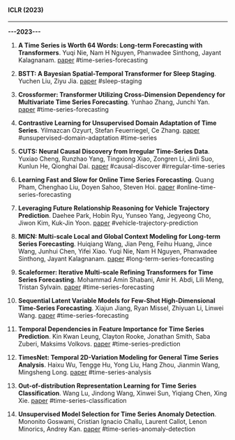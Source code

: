 #### ICLR (2023)

* * *
**---2023---**
1. **A Time Series is Worth 64 Words: Long-term Forecasting with Transformers**. Yuqi Nie, Nam H Nguyen, Phanwadee Sinthong, Jayant Kalagnanam. [paper](https://openreview.net/forum?id=Jbdc0vTOcol) #time-series-forecasting

2. **BSTT: A Bayesian Spatial-Temporal Transformer for Sleep Staging**. Yuchen Liu, Ziyu Jia. [paper](https://openreview.net/forum?id=ZxdkjTgK_Dl) #sleep-staging

3. **Crossformer: Transformer Utilizing Cross-Dimension Dependency for Multivariate Time Series Forecasting**. Yunhao Zhang, Junchi Yan. [paper](https://openreview.net/forum?id=vSVLM2j9eie) #time-series-forecasting

4. **Contrastive Learning for Unsupervised Domain Adaptation of Time Series**. Yilmazcan Ozyurt, Stefan Feuerriegel, Ce Zhang. [paper](https://openreview.net/forum?id=xPkJYRsQGM) #unsupervised-domain-adaptation #time-series

5. **CUTS: Neural Causal Discovery from Irregular Time-Series Data**. Yuxiao Cheng, Runzhao Yang, Tingxiong Xiao, Zongren Li, Jinli Suo, Kunlun He, Qionghai Dai. [paper](https://openreview.net/forum?id=UG8bQcD3Emv) #causal-discover #irregular-time-series

6. **Learning Fast and Slow for Online Time Series Forecasting**. Quang Pham, Chenghao Liu, Doyen Sahoo, Steven Hoi. [paper](https://openreview.net/forum?id=q-PbpHD3EOk) #online-time-series-forecasting

7. **Leveraging Future Relationship Reasoning for Vehicle Trajectory Prediction**. Daehee Park, Hobin Ryu, Yunseo Yang, Jegyeong Cho, Jiwon Kim, Kuk-Jin Yoon. [paper](https://openreview.net/forum?id=CGBCTp2M6lA) #vehicle-trajectory-prediction

8. **MICN: Multi-scale Local and Global Context Modeling for Long-term Series Forecasting**. Huiqiang Wang, Jian Peng, Feihu Huang, Jince Wang, Junhui Chen, Yifei Xiao. Yuqi Nie, Nam H Nguyen, Phanwadee Sinthong, Jayant Kalagnanam. [paper](https://openreview.net/forum?id=zt53IDUR1U) #long-term-series-forecasting

9. **Scaleformer: Iterative Multi-scale Refining Transformers for Time Series Forecasting**. Mohammad Amin Shabani, Amir H. Abdi, Lili Meng, Tristan Sylvain. [paper](https://openreview.net/forum?id=sCrnllCtjoE) #time-series-forecasting

10. **Sequential Latent Variable Models for Few-Shot High-Dimensional Time-Series Forecasting**. Xiajun Jiang, Ryan Missel, Zhiyuan Li, Linwei Wang. [paper](https://openreview.net/forum?id=7C9aRX2nBf2) #time-series-forecasting

11. **Temporal Dependencies in Feature Importance for Time Series Prediction**. Kin Kwan Leung, Clayton Rooke, Jonathan Smith, Saba Zuberi, Maksims Volkovs. [paper](https://openreview.net/forum?id=C0q9oBc3n4) #time-series-prediction

12. **TimesNet: Temporal 2D-Variation Modeling for General Time Series Analysis**. Haixu Wu, Tengge Hu, Yong Liu, Hang Zhou, Jianmin Wang, Mingsheng Long. [paper](https://openreview.net/forum?id=ju_Uqw384Oq) #time-series-analysis

13. **Out-of-distribution Representation Learning for Time Series Classification**. Wang Lu, Jindong Wang, Xinwei Sun, Yiqiang Chen, Xing Xie. [paper](https://openreview.net/forum?id=gUZWOE42l6Q) #time-series-classification

14. **Unsupervised Model Selection for Time Series Anomaly Detection**. Mononito Goswami, Cristian Ignacio Challu, Laurent Callot, Lenon Minorics, Andrey Kan. [paper](https://openreview.net/forum?id=gOZ_pKANaPW) #time-series-anomaly-detection


